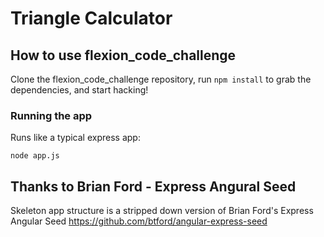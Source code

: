# Triangle Calculator

## How to use flexion_code_challenge

Clone the flexion_code_challenge repository, run `npm install` to grab the dependencies, and start hacking!

### Running the app

Runs like a typical express app:

    node app.js

## Thanks to Brian Ford - Express Angural Seed
Skeleton app structure is a stripped down version of Brian Ford's Express Angular Seed
https://github.com/btford/angular-express-seed